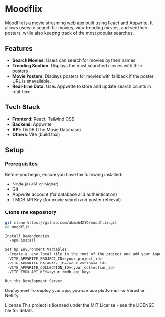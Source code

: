 # Moodflix

Moodflix is a movie streaming web app built using React and Appwrite. It allows users to search for movies, view trending movies, and see their posters, while also keeping track of the most popular searches.

## Features

- **Search Movies**: Users can search for movies by their names.
- **Trending Section**: Displays the most searched movies with their posters.
- **Movie Posters**: Displays posters for movies with fallback if the poster URL is unavailable.
- **Real-time Data**: Uses Appwrite to store and update search counts in real-time.

## Tech Stack

- **Frontend**: React, Tailwind CSS
- **Backend**: Appwrite
- **API**: TMDB (The Movie Database)
- **Others**: Vite (build tool)

## Setup

### Prerequisites

Before you begin, ensure you have the following installed:

- Node.js (v14 or higher)
- Git
- Appwrite account (for database and authentication)
- TMDB API Key (for movie search and poster retrieval)

### Clone the Repository

```bash
git clone https://github.com/abmoh4219/moodflix.git
cd moodflix

Install Dependencies
  -npm install

Set Up Environment Variables
 -Create a .env.local file in the root of the project and add your Appwrite project settings and TMDB API key:
 -VITE_APPWRITE_PROJECT_ID=<your_project_id>
 -VITE_APPWRITE_DATABASE_ID=<your_database_id>
 -VITE_APPWRITE_COLLECTION_ID=<your_collection_id>
 -VITE_TMDB_API_KEY=<your_tmdb_api_key>

Run the Development Server
```
Deployment
To deploy your app, you can use platforms like Vercel or Netlify.

License
This project is licensed under the MIT License - see the LICENSE file for details.
